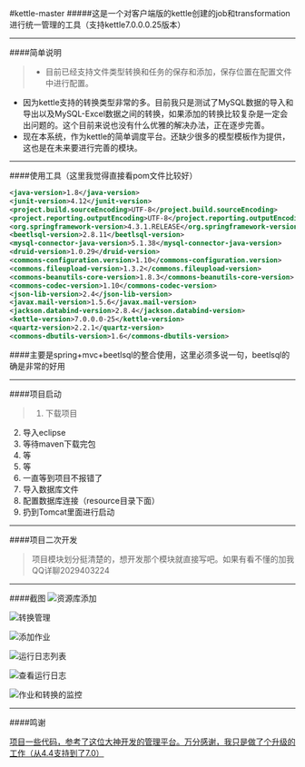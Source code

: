 #kettle-master
#####这是一个对客户端版的kettle创建的job和transformation进行统一管理的工具（支持kettle7.0.0.0.25版本）

----------

####简单说明

> * 目前已经支持文件类型转换和任务的保存和添加，保存位置在配置文件中进行配置。
* 因为kettle支持的转换类型非常的多。目前我只是测试了MySQL数据的导入和导出以及MySQL-Excel数据之间的转换，如果添加的转换比较复杂是一定会出问题的。这个目前来说也没有什么优雅的解决办法，正在逐步完善。
* 现在本系统，作为kettle的简单调度平台。还缺少很多的模型模板作为提供，这也是在未来要进行完善的模块。

----------

####使用工具（这里我觉得直接看pom文件比较好）
``` xml
<java-version>1.8</java-version>
<junit-version>4.12</junit-version>
<project.build.sourceEncoding>UTF-8</project.build.sourceEncoding>
<project.reporting.outputEncoding>UTF-8</project.reporting.outputEncoding>
<org.springframework-version>4.3.1.RELEASE</org.springframework-version>
<beetlsql-version>2.8.11</beetlsql-version>
<mysql-connector-java-version>5.1.38</mysql-connector-java-version>
<druid-version>1.0.29</druid-version>
<commons-configuration.version>1.10</commons-configuration.version>
<commons.fileupload-version>1.3.2</commons.fileupload-version>
<commons-beanutils-core-version>1.8.3</commons-beanutils-core-version>
<commons-codec-version>1.10</commons-codec-version>
<json-lib-version>2.4</json-lib-version>
<javax.mail-version>1.5.6</javax.mail-version>
<jackson.databind-version>2.8.4</jackson.databind-version>
<kettle-version>7.0.0.0-25</kettle-version>
<quartz-version>2.2.1</quartz-version>
<commons-dbutils-version>1.6</commons-dbutils-version>
```
####主要是spring+mvc+beetlsql的整合使用，这里必须多说一句，beetlsql的确是非常的好用

----------

####项目启动

> 1. 下载项目
2. 导入eclipse
3. 等待maven下载完包
4. 等
5. 等
6. 一直等到项目不报错了
7. 导入数据库文件
8. 配置数据库连接（resource目录下面）
9. 扔到Tomcat里面进行启动

----------

####项目二次开发

> 项目模块划分挺清楚的，想开发那个模块就直接写吧。如果有看不懂的加我QQ详聊2029403224

----------

####截图
![资源库添加](https://git.oschina.net/uploads/images/2017/0604/092444_b758f1fd_673473.png "在这里输入图片标题")

![转换管理](https://git.oschina.net/uploads/images/2017/0604/092537_3dacaf57_673473.png "在这里输入图片标题")

![添加作业](https://git.oschina.net/uploads/images/2017/0604/092605_0ce30ec3_673473.png "在这里输入图片标题")

![运行日志列表](https://git.oschina.net/uploads/images/2017/0604/092628_642831f1_673473.png "在这里输入图片标题")

![查看运行日志](https://git.oschina.net/uploads/images/2017/0604/092645_7c09c4ed_673473.png "在这里输入图片标题")

![作业和转换的监控](https://git.oschina.net/uploads/images/2017/0609/133217_28f21aa2_673473.png "在这里输入图片标题")

----------

####鸣谢

[项目一些代码，参考了这位大神开发的管理平台。万分感谢，我只是做了个升级的工作（从4.4支持到了7.0）][1]


  [1]: https://github.com/uKettle/kettle